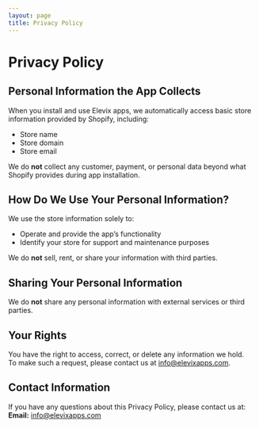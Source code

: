 ```yaml
---
layout: page
title: Privacy Policy
---
```


# Privacy Policy

## Personal Information the App Collects

When you install and use Elevix apps, we automatically access basic store information provided by Shopify, including:

- Store name
- Store domain
- Store email

We do **not** collect any customer, payment, or personal data beyond what Shopify provides during app installation.

## How Do We Use Your Personal Information?

We use the store information solely to:

- Operate and provide the app’s functionality
- Identify your store for support and maintenance purposes

We do **not** sell, rent, or share your information with third parties.

## Sharing Your Personal Information

We do **not** share any personal information with external services or third parties.

## Your Rights

You have the right to access, correct, or delete any information we hold.  
To make such a request, please contact us at info@elevixapps.com.

## Contact Information

If you have any questions about this Privacy Policy, please contact us at:  
**Email:** info@elevixapps.com
